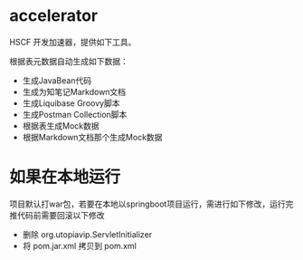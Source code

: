 # accelerator
HSCF 开发加速器，提供如下工具。

根据表元数据自动生成如下数据：

* 生成JavaBean代码
* 生成为知笔记Markdown文档
* 生成Liquibase Groovy脚本
* 生成Postman Collection脚本 
* 根据表生成Mock数据
* 根据Markdown文档那个生成Mock数据

# 如果在本地运行
项目默认打war包，若要在本地以springboot项目运行，需进行如下修改，运行完推代码前需要回滚以下修改
* 删除 org.utopiavip.ServletInitializer
* 将 pom.jar.xml 拷贝到 pom.xml
		
